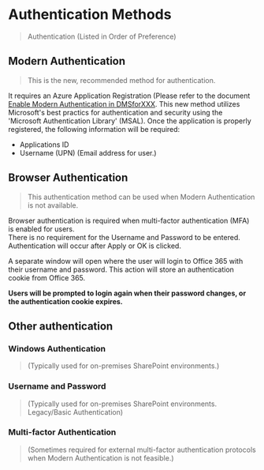 # Authentication Methods

> Authentication (Listed in Order of Preference)

## Modern Authentication

> This is the new, recommended method for authentication.

It requires an Azure Application Registration (Please refer to the document [Enable Modern Authentication in DMSforXXX](./EnableModernAuthentication.md).
This new method utilizes Microsoft's best practics for authentication and security using the 'Microsoft Authentication Library' (MSAL).
Once the application is properly registered, the following information will be required:

* Applications ID
* Username (UPN) (Email address for user.)

## Browser Authentication

> This authentication method can be used when Modern Authentication is not available.

Browser authentication is required when multi-factor authentication (MFA) is enabled for users.  
There is no requirement for the Username and Password to be entered.
Authentication will occur after Apply or OK is clicked.

A separate window will open where the user will login to Office 365 with their username and password.
This action will store an authentication cookie from Office 365.

**Users will be prompted to login again when their password changes, or the authentication cookie expires.**

## Other authentication

### Windows Authentication

> (Typically used for on-premises SharePoint environments.)

### Username and Password

> (Typically used for on-premises SharePoint environments.  Legacy/Basic Authentication)

### Multi-factor Authentication

> (Sometimes required for external multi-factor authentication protocols when Modern Authentication is not feasible.)
